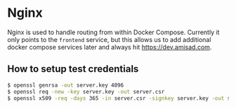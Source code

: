 # Nginx

Nginx is used to handle routing from within Docker Compose. Currently it only points to the `frontend` service, but this allows us to add additional docker compose services later and always hit <https://dev.amisad.com>.

## How to setup test credentials

```sh
$ openssl genrsa -out server.key 4096
$ openssl req -new -key server.key -out server.csr
$ openssl x509 -req -days 365 -in server.csr -signkey server.key -out server.crt
```
